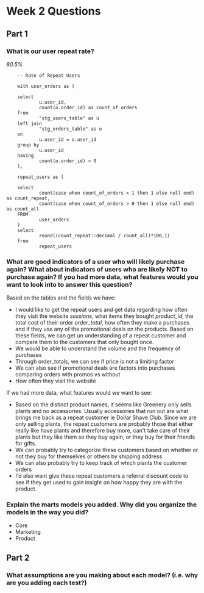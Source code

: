 # Week 2 Questions

## Part 1

### What is our user repeat rate?
*80.5%*

		-- Rate of Repeat Users

		with user_orders as (
		
		select
				u.user_id,
				count(o.order_id) as count_of_orders
		from
				"stg_users_table" as u
		left join 
				"stg_orders_table" as o
		on 
				u.user_id = o.user_id
		group by 
				u.user_id
		having 
				count(o.order_id) > 0
		),

		repeat_users as (
		
		select
				count(case when count_of_orders > 1 then 1 else null end) as count_repeat,
				count(case when count_of_orders > 0 then 1 else null end) as count_all
		FROM
				user_orders
		)
		select 
				round((count_repeat::decimal / count_all)*100,1) 
		from 
				repeat_users


### What are good indicators of a user who will likely purchase again? What about indicators of users who are likely NOT to purchase again? If you had more data, what features would you want to look into to answer this question?

Based on the tables and the fields we have:
- I would like to get the repeat users and get data regarding how often they visit the website *sessions*, what items they bought *product_id*, the total cost of their order *order_total*, how often they make a purchases and if they use any of the promotional deals on the products. Based on these fields, we can get un understanding of a repeat customer and compare them to the customers that only bought once.
- We would be able to understand the volume and the frequency of purchases
- Through order_totals, we can see if price is not a limiting factor
- We can also see if promotional deals are factors into purchases comparing orders with promos vs without
- How often they visit the website

If we had more data, what features would we want to see:
- Based on the distinct product names, it seems like Greenery only sells plants and no accessories. Usually accessories that run out are what brings me back as a repeat customer ie Dollar Shave Club. Since we are only selling plants, the repeat customers are probably those that either really like have plants and therefore buy more, can't take care of their plants but they like them so they buy again, or they buy for their friends for gifts. 
- We can probably try to categorize these customers based on whether or not they buy for themselves or others  by shipping address
- We can also probably try to keep track of which plants the customer orders 
- I'd also want give these repeat customers a referral discount code to see if they get used to gain insight on how happy they are with the product.

### Explain the marts models you added. Why did you organize the models in the way you did?

 - Core
 - Marketing
 - Product

 ## Part 2

 ### What assumptions are you making about each model? (i.e. why are you adding each test?)